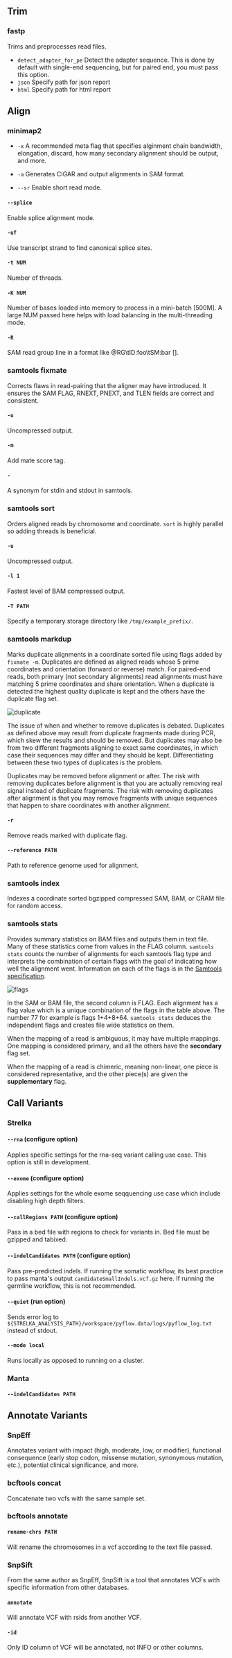 ## Trim

### fastp

Trims and preprocesses read files.

- `detect_adapter_for_pe` Detect the adapter sequence. This is done by default with single-end sequencing, but for paired end, you must pass this option.
- `json` Specify path for json report
- `html` Specify path for html report

## Align

### minimap2

- `-x` A recommended meta flag that specifies alginment chain bandwidth, elongation, discard, how many secondary alignment should be output, and more.

- `-a` Generates CIGAR and output alignments in SAM format.

- `--sr` Enable short read mode.

#### `--splice`

Enable splice alignment mode.

#### `-uf`

Use transcript strand to find canonical splice sites.

#### `-t NUM`

Number of threads.

#### `-K NUM`

Number of bases loaded into memory to process in a mini-batch [500M]. A large NUM passed here helps with load balancing in the multi-threading mode.

#### `-R`

SAM read group line in a format like @RG\\tID:foo\\tSM:bar [].

### samtools fixmate

Corrects flaws in read-pairing that the aligner may have introduced. It ensures the SAM FLAG, RNEXT, PNEXT, and TLEN fields are correct and consistent.

#### `-u`

Uncompressed output.

#### `-m`

Add mate score tag.

#### `-`

A synonym for stdin and stdout in samtools.

### samtools sort

Orders aligned reads by chromosome and coordinate. `sort` is highly parallel so adding threads is beneficial.

#### `-u`

Uncompressed output.

#### `-l 1`

Fastest level of BAM compressed output.

#### `-T PATH`

Specify a temporary storage directory like `/tmp/example_prefix/`.

### samtools markdup

Marks duplicate alignments in a coordinate sorted file using flags added by `fixmate -m`. Duplicates are defined as aligned reads whose 5 prime coordinates and orientation (forward or reverse) match. For paired-end reads, both primary (not secondary alignments) read alignments must have matching 5 prime coordinates and share orientation. When a duplicate is detected the highest quality duplicate is kept and the others have the duplicate flag set.

![duplicate](media/duplicate.png)

The issue of when and whether to remove duplicates is debated. Duplicates as defined above may result from duplicate fragments made during PCR, which skew the results and should be removed. But duplicates may also be from two different fragments aligning to exact same coordinates, in which case their sequences may differ and they should be kept. Differentiating between these two types of duplicates is the problem.

Duplicates may be removed before alignment or after. The risk with removing duplicates before alignment is that you are actually removing real signal instead of duplicate fragments. The risk with removing duplicates after alignment is that you may remove fragments with unique sequences that happen to share coordinates with another alignment.

#### `-r`

Remove reads marked with duplicate flag.

#### `--reference PATH`

Path to reference genome used for alignment.

### samtools index

Indexes a coordinate sorted bgzipped compressed SAM, BAM, or CRAM file for random access.

### samtools stats

Provides summary statistics on BAM files and outputs them in text file. Many of these statistics come from values in the FLAG column. `samtools stats` counts the number of alignments for each samtools flag type and interprets the combination of certain flags with the goal of indicating how well the alignment went. Information on each of the flags is in the [Samtools specification](https://samtools.github.io/hts-specs/SAMv1.pdf).

![flags](media/flag.png)

In the SAM or BAM file, the second column is FLAG. Each alignment has a flag value which is a unique combination of the flags in the table above. The number 77 for example is flags 1+4+8+64. `samtools stats` deduces the independent flags and creates file wide statistics on them.

When the mapping of a read is ambiguous, it may have multiple mappings. One mapping is considered primary, and all the others have the **secondary** flag set.

When the mapping of a read is chimeric, meaning non-linear, one piece is considered representative, and the other piece(s) are given the **supplementary** flag.

## Call Variants

### Strelka

#### `--rna` (configure option)

Applies specific settings for the rna-seq variant calling use case. This option is still in development.

#### `--exome` (configure option)

Applies settings for the whole exome seqquencing use case which include disabling high depth filters.

#### `--callRegions PATH` (configure option)

Pass in a bed file with regions to check for variants in. Bed file must be gzipped and tabixed.

#### `--indelCandidates PATH` (configure option)

Pass pre-predicted indels. If running the somatic workflow, its best practice to pass manta's output `candidateSmallIndels.vcf.gz` here. If running the germline workflow, this is not recommended.

#### `--quiet` (run option)

Sends error log to `${STRELKA_ANALYSIS_PATH}/workspace/pyflow.data/logs/pyflow_log.txt` instead of stdout.

#### `--mode local`

Runs locally as opposed to running on a cluster.

### Manta

#### `--indelCandidates PATH`

## Annotate Variants

### SnpEff

Annotates variant with impact (high, moderate, low, or modifier), functional consequence (early stop codon, missense mutation, synonymous mutation, etc.), potential clinical significance, and more.

### bcftools concat

Concatenate two vcfs with the same sample set.

### bcftools annotate

#### `rename-chrs PATH`

Will rename the chromosomes in a vcf according to the text file passed.

### SnpSift

From the same author as SnpEff, SnpSift is a tool that annotates VCFs with specific information from other databases.

#### `annotate`

Will annotate VCF with rsids from another VCF.

#### `-id`

Only ID column of VCF will be annotated, not INFO or other columns.

####
